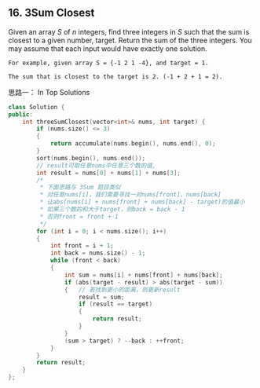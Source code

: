 ## 16. 3Sum Closest

Given an array *S* of *n* integers, find three integers in *S* such that the sum is closest to a given number, target. Return the sum of the three integers. You may assume that each input would have exactly one solution.

```
For example, given array S = {-1 2 1 -4}, and target = 1.

The sum that is closest to the target is 2. (-1 + 2 + 1 = 2).
```

思路一： In Top Solutions

```c++
class Solution {
public:
	int threeSumClosest(vector<int>& nums, int target) {
		if (nums.size() <= 3)
		{
			return accumulate(nums.begin(), nums.end(), 0);
		}
		sort(nums.begin(), nums.end());
      	// result可取任意nums中任意三个数的值,
		int result = nums[0] + nums[1] + nums[3];
      	/* 
      	 * 下面思路与 3Sum 题目类似
      	 * 对任意nums[i]，我们需要寻找一对nums[front]、nums[back]
      	 * 让abs(nums[i] + nums[front] + nums[back] - target)的值最小
      	 * 如果三个数的和大于target，则back = back - 1
      	 * 否则front = front + 1
      	 */
		for (int i = 0; i < nums.size(); i++)
		{
			int front = i + 1;
			int back = nums.size() - 1;
			while (front < back)
			{
				int sum = nums[i] + nums[front] + nums[back];
				if (abs(target - result) > abs(target - sum))
				{	// 若找到更小的距离，则更新result
					result = sum;
					if (result == target)
					{
						return result;
					}
				}
				(sum > target) ? --back : ++front;
			}
		}
		return result;
	}
};
```


